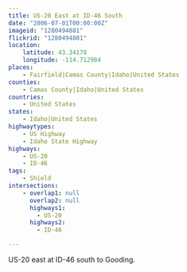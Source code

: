 ```yaml
---
title: US-20 East at ID-46 South
date: "2006-07-01T00:00:00Z"
imageid: "1280494881"
flickrid: "1280494881"
location:
    latitude: 43.34178
    longitude: -114.712984
places:
    - Fairfield|Camas County|Idaho|United States
counties:
    - Camas County|Idaho|United States
countries:
    - United States
states:
    - Idaho|United States
highwaytypes:
    - US Highway
    - Idaho State Highway
highways:
    - US-20
    - ID-46
tags:
    - Shield
intersections:
    - overlap1: null
      overlap2: null
      highways1:
        - US-20
      highways2:
        - ID-46

---
```

US-20 east at ID-46 south to Gooding.